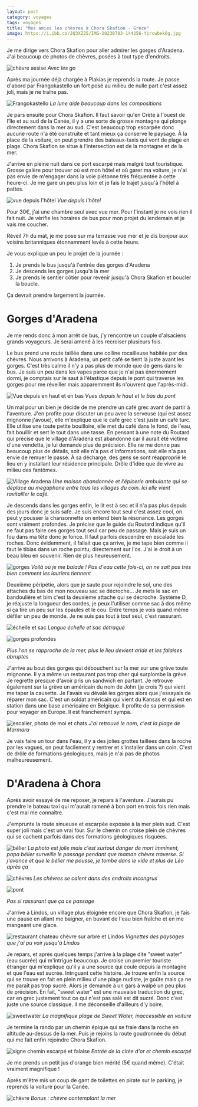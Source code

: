 ```yaml
---
layout: post 
category: voyages
tags: voyages
title: "Mes amies les chèvres à Chora Skafion - Grèce"
image: https://i.ibb.co/JQ3XZJ5/IMG-20230703-144256-Yircwbek0g.jpg
---
```


Je me dirige vers Chora Skafion pour aller admirer les gorges d'Aradena. J'ai beaucoup de photos de chèvres, posées à tout type d'endroits.

![chèvre assise](https://i.ibb.co/JQ3XZJ5/IMG-20230703-144256-Yircwbek0g.jpg)
_Avec les go_

<!--more-->

Après ma journée déjà chargée à Plakias je reprends la route. Je passe d'abord par Frangokastello un fort posé au milieu de nulle part c'est assez joli, mais je ne traîne pas. 

![Frangokastello](https://i.ibb.co/DkcygXz/IMG-20230702-204807-Zdn66-GMS2-U.jpg)
_La lune aide beaucoup dans les compositions_

Je pars ensuite pour Chora Skafion. Il faut savoir qu'en Crète à l'ouest de l'île et au sud de la Canée, il y a une sorte de grosse montagne qui plonge directement dans la mer au sud. C'est beaucoup trop escarpée donc aucune route n'a été construite et tant mieux ça conserve le paysage. À la place de la voiture, on peut prendre des bateaux-taxis qui vont de plage en plage. Chora Skafion se situe à l'intersection est de la montagne et de la mer. 

J'arrive en pleine nuit dans ce port escarpé mais malgré tout touristique. Grosse galère pour trouver où est mon hôtel et où garer ma voiture, je n'ai pas envie de m'engager dans la voie piétonne très fréquentée à cette heure-ci. Je me gare un peu plus loin et je fais le trajet jusqu'à l'hôtel à pattes. 

![vue depuis l'hôtel](https://i.ibb.co/Lx76h4W/IMG-20230703-073206-KVWsb-Np66x.jpg)
_Vue depuis l'hôtel_

Pour 30€, j'ai une chambre seul avec vue mer. Pour l'instant je ne vois rien il fait nuit. Je vérifie les horaires de bus pour mon projet du lendemain et je vais me coucher. 

Réveil 7h du mat, je me pose sur ma terrasse vue mer et je dis bonjour aux voisins britanniques étonnamment levés à cette heure. 

Je vous explique un peu le projet de la journée : 
1. Je prends le bus jusqu'à l'entrée des gorges d'Aradena 
2. Je descends les gorges jusqu'à la mer 
3. Je prends le sentier côtier pour revenir jusqu'à Chora Skafion et boucler la boucle. 

Ça devrait prendre largement la journée. 

# Gorges d'Aradena 

Je me rends donc à mon arrêt de bus, j'y rencontre un couple d'alsaciens grands voyageurs. Je serai amené à les recroiser plusieurs fois. 

Le bus prend une route taillée dans une colline rocailleuse habitée par des chèvres. 
Nous arrivons à Aradena, un petit café se tient là juste avant les gorges. C'est très calme il n'y a pas plus de monde que de gens dans le bus. 
Je suis un peu dans les vapes parce que je n'ai pas énormément dormi, je comptais sur le saut à l'élastique depuis le pont qui traverse les gorges pour me réveiller mais apparemment ils n'ouvrent que l'après-midi.

![Vue depuis en haut et en bas](https://i.ibb.co/SfgWqXL/vues.jpg)
_Vues depuis le haut et le bas du pont_

Un mal pour un bien je décide de me prendre un café grec avant de partir à l'aventure. J'en profite pour discuter un peu avec la serveuse (qui est assez mignonne j'avoue), elle m'explique que le café grec c'est juste un café turc. Elle utilise une toute petite bouilloire, elle met du café dans le fond, de l'eau, fait bouillir et sert le tout dans une tasse. 
En pensant à une note du Routard qui précise que le village d'Aradena est abandonné car il aurait été victime d'une vendetta, je lui demande plus de précision. Elle ne me donne pas beaucoup plus de détails, soit elle n'a pas d'informations, soit elle n'a pas envie de remuer le passé. À sa décharge, des gens se sont réapproprié le lieu en y installant leur résidence principale. Drôle d'idée que de vivre au milieu des fantômes. 

![Village Aradena](https://i.ibb.co/JcsCQsZ/village-aradena.jpg)
_Une maison abandonnée et l'épicerie ambulante qui se déplace au mégaphone entre tous les villages du coin. Ici elle vient ravitailler le café._

Je descends dans les gorges enfin, le lit est à sec et il n'a pas plus depuis des jours donc je suis safe. Je suis encore tout seul c'est assez cool, on peut y pousser la chansonnette on entend bien la résonance. Les gorges sont vraiment profondes. 
Je précise que le guide du Routard indique qu'il ne faut pas faire ces gorges tout seul car peu de passage. Mais je suis un fou dans ma tête donc je fonce. Il faut parfois descendre en escalade les roches. Donc évidemment, il fallait que ça arrive, je me tape bien comme il faut le tibias dans un roche pointu, directement sur l'os. J'ai le droit à un beau bleu en souvenir. Rien de plus heureusement. 

![gorges](https://i.ibb.co/TL6mGcK/IMG-20230703-114248-MA66k-RTj6i.jpg)
_Voilà où je me balade ! Pas d'eau cette fois-ci, on ne sait pas très bien comment les lauriers tiennent_

Deuxième péripétie, alors que je saute pour rejoindre le sol, une des attaches du bas de mon nouveau sac se décroche... Je mets le sac en bandoulière et bim c'est la deuxième attache qui se décroche. 
Système D, je réajuste la longueur des cordes, je peux l'utiliser comme sac à dos même si ça tire un peu sur les épaules et le cou. Entre temps je vois quand même défiler un peu de monde. Je ne suis pas tout à tout seul, c'est rassurant. 

![échelle et sac](https://i.ibb.co/n6SM4nw/Design-sans-titre.jpg)
_Longue échelle et sac détraqué_

![gorges profondes](https://i.ibb.co/pQH6hSQ/roches.jpg)

_Plus l'on se rapproche de la mer, plus le lieu devient aride et les falaises abruptes_

J'arrive au bout des gorges qui débouchent sur la mer sur une grève toute mignonne. Il y a même un restaurant pas trop cher qui surplombe la grève. Je regrette presque d'avoir pris un sandwich en partant. Je retrouve également sur la grève un américain du nom de John (je crois ?) qui vient me taper la causette. Je l'avais vu dévalé les gorges alors que j'essayais de réparer mon sac. C'est un soldat américain qui vient du Kansas et qui est en station dans une base américaine en Belgique. Il profite de sa permission pour voyager en Europe. Il est franchement sympa. 

![escalier, photo de moi et chats](https://i.ibb.co/vLMX5Gj/plage.jpg)
_J'ai retrouvé le nom, c'est la plage de Marmara_

Je vais faire un tour dans l'eau, il y a des jolies grottes taillées dans la roche par les vagues, on peut facilement y rentrer et s'installer dans un coin. C'est de drôle de formations géologiques, mais je n'ai pas de photos malheureusement. 

# D'Aradena à Chora

Après avoir essayé de me reposer, je repars à l'aventure. J'aurais pu prendre le bateau taxi qui m'aurait ramené à bon port en trois fois rien mais c'est mal me connaître. 

J'emprunte la route sinueuse et escarpée exposée à la mer plein sud. C'est super joli mais c'est un vrai four. Sur le chemin on croise plein de chèvres qui se cachent parfois dans des formations géologiques risquées. 

![bélier](https://i.ibb.co/rHJZ8hH/IMG-20230703-143930-Ho-Vj-YAHt5-O.jpg)
_La photo est jolie mais c'est surtout danger de mort imminent, papa bélier surveille le passage pendant que maman chèvre traverse. Si j'avance et que le bélier me pousse, je tombe dans le vide et plus de Léo après ça_

![chèvres](https://i.ibb.co/myy5Zg8/IMG-20230703-144207-7-DF0-Uz-Tz0u.jpg)
_Les chèvres se calent dans des endroits incongrus_

![pont](https://i.ibb.co/5WcsMxx/pont2.jpg)

_Pas si rassurant que ça ce passage_

J'arrive à Lindos, un village plus éloignée encore que Chora Skafion, je fais une pause en allant me baigner, en buvant de l'eau bien fraîche et en me mangeant une glace. 

![restaurant chateau chèvre sur arbre et Lindos](https://i.ibb.co/30FFZJ8/chemin.jpg)
_Vignettes des paysages que j'ai pu voir jusqu'à Lindos_

Je repars, et après quelques temps j'arrive à la plage dite "sweet water" (eau sucrée) qui m'intrigue beaucoup. Je croise un premier touriste étranger qui m'explique qu'il y a une source qui coule depuis la montagne et que l'eau est sucrée. Intriguant cette histoire. Je trouve enfin la source qui se trouve en fait en plein milieu d'une plage nudiste, je goûte mais ça ne me paraît pas trop sucré. Alors je demande à un gars à walpé un peu plus de précision. En fait, "sweet water" est une mauvaise traduction du grec, car en grec justement tout ce qui n'est pas salé est dit sucré. Donc c'est juste une source classique. Il me déconseille d'ailleurs d'y boire. 

![sweetwater](https://i.ibb.co/yBBF8TD/IMG-20230703-171831-Wgs3mf-ZH9j.jpg)
_La magnifique plage de Sweet Water, inaccessible en voiture_

Je termine la rando par un chemin épique qui se fraie dans la roche en altitude au-dessus de la mer. Puis je rejoins la route goudronnée du début qui me fait enfin rejoindre Chora Skafion. 

![signe chemin escarpé et falaise](https://i.ibb.co/1mqBqd0/chemin2.jpg)
_Entrée de la citée d'or et chemin escarpé_

Je me prends un petit jus d'orange bien mérité (5€ quand même). C'était vraiment magnifique ! 

Après m'être mis un coup de gant de toilettes en pirate sur le parking, je reprends la voiture pour la Canée. 

![chèvre](https://i.ibb.co/f4VpjfS/IMG-20230703-181145-Emuz-Q0jf5m.jpg)
_Bonus : chèvre contemplant la mer_







